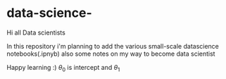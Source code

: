 # data-science-
Hi all Data scientists

In this repository i'm planning to add the various small-scale datascience notebooks(.ipnyb)
also some notes on my way to become data scientist

Happy learning :)
$\theta_0$ is intercept and $\theta_1$